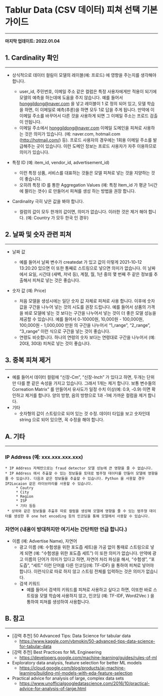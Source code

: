 
# Tablur Data (CSV 데이터) 피쳐 선택 기본 가이드 
---

**마지막 업데이트: 2022.01.04**

## 1. Cardinality 확인
---
* 상식적으로 데이터 컬림이 모델의 레이블(예: 프로드) 에 영향을 주는지를 생각해야 합니다. 
    * user_id, 주민번호, 이메일 주소 같은 컬럼은 특정 사용자에게만 적용이 되기에 모델의 예측을 하는데에 도움을 주지 않습니다. 예를 들어서 honggildong@naver.com 을 넣고 레이블이 1 로 정의 되어 있고, 모델 학습을 하면, 이 이메일로 예측(추론)을 하면 모두 1로 답을 주게 됩니다. 만약에 이 이메일 주소를  바꾸어서 다른 것을 사용하게 되면 그 이메일 주소는 프로드 검출이 안됩니다. 
    * 이메일 주소에서 honggildong@naver.com 이메일 도메인을 피쳐로 사용하는 것은 의미가 있습니다. (에: naver.com, hotmail.com (http://hotmail.com/) 등). 프로드 사용자의 경우에는 1회용 이메일 주소를 발급해주는 곳이 있습니다. 이런 도메인 정보는 프로드 사용자가 자주 이용하므로 의미가 있습니다.

    
* 특정 ID (예: item_id, vendor_id, advertisement_id)
    * 이런 특정 상품, 서비스를 대표하는 것들은 모델 피쳐로 넣는 것을 지양하는 것이 좋습니다.
    * 오히려 특정 ID 를 통한 Aggregation Values (예: 특정 Item_id 가 평균 1시간에 팔리는 갯수) 로 만들어서 피쳐를 생성 하는 방법을 권장 합니다.


* Cardinality 극히 낮은 값을 봐야 합니다. 
    * 컬럼의 값이 모두 한개의 값이면, 의미가 없습니다. 이러한 것은 제거 해야 합니다. (예: Country 가 모두 한국 인 경우)


## 2. 날짜 및 숫자 관련 피쳐
---
* 날짜 값
    * 예를 들어서 날짜 변수가 createdat 가 있고 값이 이렇게 2021-10-12 13:20:20 있으면 이 또한 통째로 스트링으로 넣으면 의미가 없습니다. 이 날짜에서 요일, 시간대 (새벽, 저녁 등), 계절, 월, 1년 중의 몇 번째 주 같은 정보를 추출해서 피쳐로 넣는 것은 좋습니다.
    
    
* 숫자 값 (예: Price)
    * 처음 모델을 생성시에는 일단 숫자 값 자체로 피쳐로 사용 합니다. 이후에 숫자 값을 구간을 나누어 넣는 것의 시도를 권장 드립니다. 예를 들어서 상품의 가격을 바로 모델에 넣는 것 보다는 구간을 나누어서 넣는 것이 더 좋은 모델 성능을 제공할 수 있습니다. 예를 들어서 0-10000원, 10,000원 - 100,000원, 100,000원 - 1,000,000 만원 의 구간을 나누어서 “1_range”, “2_range”, “3_range” 이런 식으로 구간을 넣는 것이 좋습니다.
    * 연령도 비슷합니다. 하나의 연령의 숫자 보다는 연령대로 구간을 나누어서 (예: 20대, 30대) 피쳐로 넣는 것이 좋습니다.


## 3. 중복 피쳐 제거
---
* 예를 들어서 데이터 컬럼에 “신장-Cm”, “신장-Inch” 가 있다고 하면, 두개는 단위만 다를 뿐 같은 속성을 가지고 있습니다. 그래서 1개는 제거 합니다. 보통 변수들의 Correation Matrix“ 를 만들어서 유사도가 일정 수치 이상(예: 0.9, -0.9) 이면 확인하고 제거를 합니다. 양의 방향, 음의 방향으로 1과 -1에 가까운 컬럼을 제거 합니다.
* 기타
    * 숫자형의 값이 스트링으로 되어 있는 것 수정. 데이터 타입을 보고 숫자인데 string 으로 되어 있으면, 꼭 수정을 해야 합니다.


## A. 기타 
---
    
###  IP Address (예: xxx.xxx.xxx.xxx)
    * IP Address 자체만으로는 fraud detector 모델 성능에 큰 영향을 줄 수 없습니다. 
    * IP Address 에서 추출할 수 있는 정보들을 토대로 범주형 데이터를 만들어 모델에 영향을 줄 수 있습니다. 다음과 같은 정보들을 추출할 수 있습니다. Python 을 사용할 경우 IP2Locaion 같은 라이브러리를 사용할 수 있습니다.
         * Coutry
         * City
         * Region
         * ISP 
         * 기타 등등
     * 상위와 같은 정보들을 추출후 따로 컬럼을 생성해 모델에 영향을 줄 수 있는 범주형 데이터를 생성한 후 one hot encoding 등의 인코딩을 통해 모델에서 사용할 수 있습니다.
     
### 자연어 (내용이 방대하지만 여기서는 간단히만 언급 합니다.)     
* 이름 (예: Advertise Name), 자연어
    * 광고 이름 (예: 수험생을 위한 포도즙 세트)을 가공 없이 통때로 스트링으로 넣게 되면 (예: “수험생을 위한 포도즙 세트”) 이 또한 의미가 없습니다. 만약에 광고 이름의 단어가 의미가 있다고 하면, 자연어 처리 파싱을 해서, “수험생”, “포도즙”, “세트” 이런 단어를 다른 인코딩(에: TF-IDF) 을 통하여 피쳐로 넣어야 합니다. 이런식으로 따로 하지 않고 스트링 전체를 입력하는 것은 의미가 없습니다.
    * 검색 키워드
        * 예를 들어서 검색의 키워드를 피쳐로 사용하고 싶다고 하면, 이또한  바로 스트링을 모델 학습에 사용하지 않고, 인코딩 (예: TF-IDF, Word2Vec ) 을 통하여 피쳐를 생성하여 사용합니다.
    
    
## B. 참고
---
- [강력 추천] 50 Advanced Tips: Data Science for tabular data
    - https://www.kaggle.com/vbmokin/50-advanced-tips-data-science-for-tabular-data
- [강력 추천] Best Practices for ML Engineering
    - https://developers.google.com/machine-learning/guides/rules-of-ml
- Exploratory data analysis, feature selection for better ML models
    - https://cloud.google.com/blog/products/ai-machine-learning/building-ml-models-with-eda-feature-selection
- Practical advice for analysis of large, complex data sets 
    - https://www.unofficialgoogledatascience.com/2016/10/practical-advice-for-analysis-of-large.html

